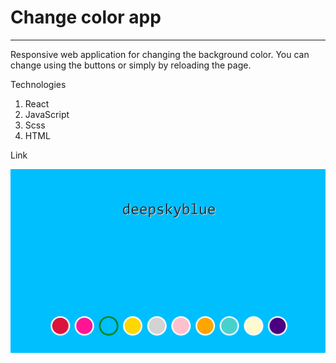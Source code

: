 # Change color app

---

Responsive web application for changing the background color. You can change using the buttons or simply by reloading the page.

Technologies

1. React
2. JavaScript
3. Scss
4. HTML

Link

![Change color app](./src/image/change-color.png)
